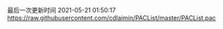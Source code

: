 最后一次更新时间 2021-05-21 01:50:17
https://raw.githubusercontent.com/cdlaimin/PACList/master/PACList.pac

